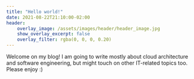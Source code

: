 ```yaml
---
title: "Hello world!"
date: 2021-08-22T21:10:00-02:00
header:
    overlay_image: /assets/images/header/header_image.jpg
    show_overlay_excerpt: false
    overlay_filter: rgba(0, 0, 0, 0.20)
---
```


Welcome on my blog! I am going to write mostly about cloud architecture and software engineering, but might touch on other IT-related topics too. Please enjoy :)
